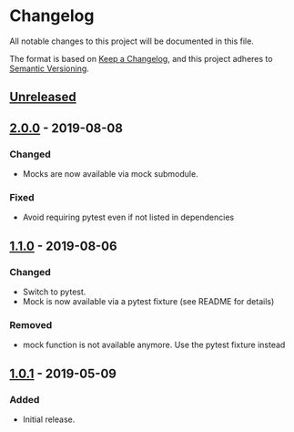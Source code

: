 # Changelog
All notable changes to this project will be documented in this file.

The format is based on [Keep a Changelog](https://keepachangelog.com/en/1.0.0/),
and this project adheres to [Semantic Versioning](https://semver.org/spec/v2.0.0.html).

## [Unreleased]

## [2.0.0] - 2019-08-08
### Changed
- Mocks are now available via mock submodule.

### Fixed
- Avoid requiring pytest even if not listed in dependencies

## [1.1.0] - 2019-08-06
### Changed
- Switch to pytest.
- Mock is now available via a pytest fixture (see README for details)

### Removed
- mock function is not available anymore. Use the pytest fixture instead

## [1.0.1] - 2019-05-09
### Added
- Initial release.

[Unreleased]: https://github.tools.digital.engie.com/GEM-Py/pyndows/compare/v2.0.0...HEAD
[2.0.0]: https://github.tools.digital.engie.com/GEM-Py/pyndows/compare/v1.1.0...v2.0.0
[1.1.0]: https://github.tools.digital.engie.com/GEM-Py/pyndows/compare/v1.0.1...v1.1.0
[1.0.1]: https://github.tools.digital.engie.com/GEM-Py/pyndows/releases/tag/v1.0.1
